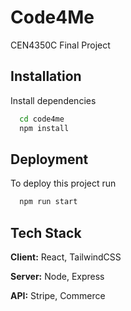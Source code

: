 
# Code4Me
CEN4350C Final Project

## Installation
Install dependencies

```bash
  cd code4me
  npm install
```
    
## Deployment
To deploy this project run

```bash
  npm run start
```

  
## Tech Stack
**Client:** React, TailwindCSS

**Server:** Node, Express

**API:** Stripe, Commerce 
